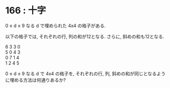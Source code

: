 # 166 : 十字

0 ≤ d ≤ 9 なる d で埋められた 4x4 の格子がある.

以下の格子では, それぞれの行, 列の和が12となる. さらに, 斜めの和も12となる.

6 3 3 0  
5 0 4 3  
0 7 1 4  
1 2 4 5

0 ≤ d ≤ 9 なる d で 4x4 の格子を, それぞれの行, 列, 斜めの和が同じとなるように埋める方法は何通りあるか?

